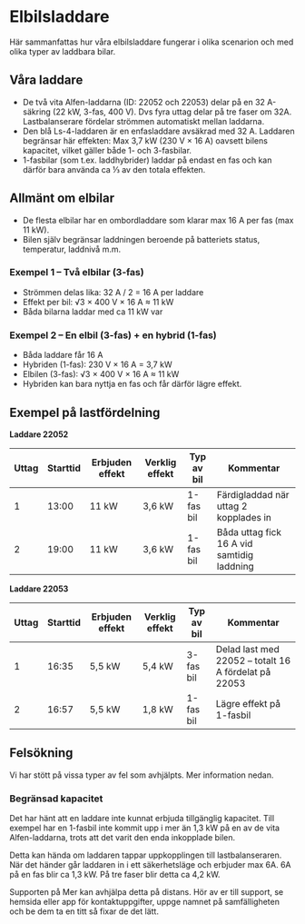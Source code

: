# Elbilsladdare

Här sammanfattas hur våra elbilsladdare fungerar i olika scenarion och med olika typer av laddbara bilar.

## Våra laddare

- De två vita Alfen-laddarna (ID: 22052 och 22053) delar på en 32 A-säkring (22 kW, 3-fas, 400 V). Dvs fyra uttag delar på tre faser om 32A. Lastbalanserare fördelar strömmen automatiskt mellan laddarna.
- Den blå Ls-4-laddaren är en enfasladdare avsäkrad med 32 A. Laddaren begränsar här effekten: Max 3,7 kW (230 V × 16 A) oavsett bilens kapacitet, vilket gäller både 1- och 3-fasbilar.
- 1-fasbilar (som t.ex. laddhybrider) laddar på endast en fas och kan därför bara använda ca ⅓ av den totala effekten.

## Allmänt om elbilar

- De flesta elbilar har en ombordladdare som klarar max 16 A per fas (max 11 kW).
- Bilen själv begränsar laddningen beroende på batteriets status, temperatur, laddnivå m.m.

### Exempel 1 – Två elbilar (3-fas)
- Strömmen delas lika: 32 A / 2 = 16 A per laddare
- Effekt per bil: √3 × 400 V × 16 A ≈ 11 kW
- Båda bilarna laddar med ca 11 kW var

### Exempel 2 – En elbil (3-fas) + en hybrid (1-fas)
- Båda laddare får 16 A
- Hybriden (1-fas): 230 V × 16 A = 3,7 kW
- Elbilen (3-fas): √3 × 400 V × 16 A ≈ 11 kW
- Hybriden kan bara nyttja en fas och får därför lägre effekt.

## Exempel på lastfördelning

**Laddare 22052**

| Uttag | Starttid | Erbjuden effekt | Verklig effekt | Typ av bil | Kommentar |
|-------|----------|-----------------|---------------|------------|-----------|
| 1     | 13:00    | 11 kW           | 3,6 kW        | 1-fas bil  | Färdigladdad när uttag 2 kopplades in |
| 2     | 19:00    | 11 kW           | 3,6 kW        | 1-fas bil  | Båda uttag fick 16 A vid samtidig laddning |

**Laddare 22053**

| Uttag | Starttid | Erbjuden effekt | Verklig effekt | Typ av bil | Kommentar |
|-------|----------|-----------------|---------------|------------|-----------|
| 1     | 16:35    | 5,5 kW          | 5,4 kW        | 3-fas bil  | Delad last med 22052 – totalt 16 A fördelat på 22053 |
| 2     | 16:57    | 5,5 kW          | 1,8 kW        | 1-fas bil  | Lägre effekt på 1-fasbil | 

## Felsökning

Vi har stött på vissa typer av fel som avhjälpts. Mer information nedan.

### Begränsad kapacitet

Det har hänt att en laddare inte kunnat erbjuda tillgänglig kapacitet. Till exempel har en 1-fasbil inte kommit upp i mer än 1,3 kW på en av de vita Alfen-laddarna, trots att det varit den enda inkopplade bilen.

Detta kan hända om laddaren tappar uppkopplingen till lastbalanseraren. När det händer går laddaren in i ett säkerhetsläge och erbjuder max 6A. 6A på en fas blir ca 1,3 kW. På tre faser blir detta ca 4,2 kW.

Supporten på Mer kan avhjälpa detta på distans. Hör av er till support, se hemsida eller app för kontaktuppgifter, uppge namnet på samfälligheten och be dem ta en titt så fixar de det lätt.